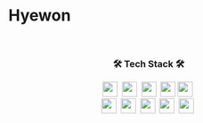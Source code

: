 # Hyewon

<br>
<h3 align="center">🛠 Tech Stack 🛠</h3>

<p align="center">
  <img src="https://img.shields.io/badge/Javascript-f7df1e?style=for-the-badge&logo=javascript&logoColor=white" style="height: 27px"/></a>&nbsp
  <img src="https://img.shields.io/badge/Vue-4FC08D?style=for-the-badge&logo=Vue.js&logoColor=white" style="height: 27px"/></a>&nbsp
  <img src="https://img.shields.io/badge/React-61DAFB?style=for-the-badge&logo=React&logoColor=black" style="height: 27px"/></a>&nbsp
  <img src="https://img.shields.io/badge/Typescript-3178C6?style=for-the-badge&logo=Typescript&logoColor=white" style="height: 27px"/>
  <img src="https://img.shields.io/badge/ReactNative-0088CC?style=for-the-badge&logo=React&logoColor=white" style="height: 27px"/></a>&nbsp
<br>
  <img src="https://img.shields.io/badge/HTML5-E34F26?style=for-the-badge&logo=HTML5&logoColor=white" style="height: 27px"/></a>&nbsp
  <img src="https://img.shields.io/badge/CSS-1572B6?style=for-the-badge&logo=css3&logoColor=white" style="height: 27px"/></a>&nbsp
  <img src="https://img.shields.io/badge/Python-3766AB?style=for-the-badge&logo=Python&logoColor=white" style="height: 27px"/></a>&nbsp 
  <img src="https://img.shields.io/badge/Node.js-339933?style=for-the-badge&logo=Node.js&logoColor=white" style="height: 27px"/></a>&nbsp
  <img src="https://img.shields.io/badge/ApolloGraphQL-311C87?style=for-the-badge&logo=ApolloGraphQL&logoColor=white" style="height: 27px"/></a>&nbsp

</p
 for-the-badge, plastic, for-the-badge, social
